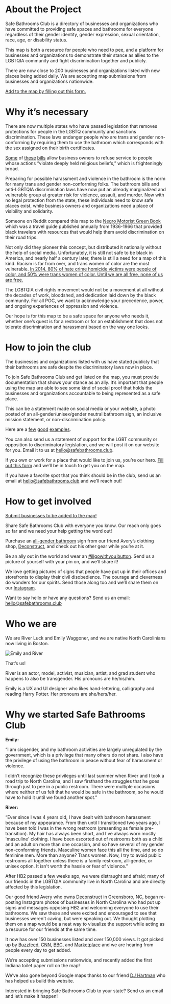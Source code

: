 # About the Project
Safe Bathrooms Club is a directory of businesses and organizations who have committed to providing safe spaces and bathrooms for everyone regardless of their gender identity, gender expression, sexual orientation, race, age, or disability status.

This map is both a resource for people who need to pee, and a platform for businesses and organizations to demonstrate their stance as allies to the LGBTQIA community and fight discrimination together and publicly.

There are now close to 200 businesses and organizations listed with new places being added daily. We are accepting map submissions from businesses and organizations nationwide. 

[Add to the map by filling out this form.](http://goo.gl/forms/fQ0dJ27OD0)


# Why it’s necessary 
There are now multiple states who have passed legislation that removes protections for people in the LGBTQ community and sanctions discrimination. These laws endanger people who are trans and gender non-conforming by requiring them to use the bathroom which corresponds with the sex assigned on their birth certificates.

[Some](https://www.yahoo.com/katiecouric/the-north-carolina-bathroom-bill-hb2-explained-172020141.html) of [these](http://www.cnn.com/2016/04/01/us/mississippi-religious-freedom-bill/) [bills](http://thinkprogress.org/lgbt/2015/12/30/3735386/indiana-criminalize-transgender-bathroom/) allow business owners to refuse service to people whose actions “violate deeply held religious beliefs,” which is frighteningly broad.

Preparing for possible harassment and violence in the bathroom is the norm for many trans and gender non-conforming folks. The bathroom bills and anti-LGBTQIA discrimination laws have now put an already marginalized and vulnerable group at greater risk for violence, assault, and murder. Now with no legal protection from the state, these individuals need to know safe places exist, while business owners and organizations need a place of visibility and solidarity.

Someone on Reddit compared this map to the [Negro Motorist Green Book](https://en.wikipedia.org/wiki/The_Negro_Motorist_Green_Book) which was a travel guide published annually from 1936-1966 that provided black travelers with resources that would help them avoid discrimination on their road trips. 

Not only did they pioneer this concept, but distributed it nationally without the help of social media. Unfortunately, it is still not safe to be black in America, and nearly half a century later, there is still a need for a map of this kind. Racism is far from over, and trans women of color are the most vulnerable. [In 2014, 80% of hate crime homicide victims were people of color, and 50% were trans women of color. Until we are all free, none of us are free.](http://www.avp.org/storage/documents/Reports/MEDIARELEASE_2014_NCAVP_HVREPORT.pdf) 

The LGBTQIA civil rights movement would not be a movement at all without the decades of work, bloodshed, and dedication laid down by the black community. For all POC, we want to acknowledge your precedence, power, and ongoing experiences of oppression and violence.  

Our hope is for this map to be a safe space for anyone who needs it, whether one’s quest is for a restroom or for an establishment that does not tolerate discrimination and harassment based on the way one looks.

# How to join the club

The businesses and organizations listed with us have stated publicly that their bathrooms are safe despite the discriminatory laws now in place.

To join Safe Bathrooms Club and get listed on the map, you must provide documentation that shows your stance as an ally. It’s important that people using the map are able to see some kind of social proof that holds the businesses and organizations accountable to being represented as a safe place.

This can be a statement made on social media or your website, a photo posted of an all-gender/unisex/gender neutral bathroom sign, an inclusive mission statement, or non-discrimination policy. 

Here are a [few](https://www.instagram.com/p/BDtz827J5D8/) [good](https://www.facebook.com/fullsteambrewery/photos/a.126802103182.103716.29377898182/10153740703098183/?type=3&theater) [examples](https://twitter.com/AScho3/status/715219907332411394).

You can also send us a statement of support for the LGBT community or opposition to discriminatory legislation, and we will post it on our website for you. Email it to us at [hello@safebathrooms.club](mailto:hello@safebathrooms.club).

If you own or work for a place that would like to join us, you’re our hero. [Fill out this form](http://goo.gl/forms/fQ0dJ27OD0) and we’ll be in touch to get you on the map.

If you have a favorite spot that you think should be in the club, send us an email at [hello@safebathrooms.club](mailto:hello@safebathrooms.club) and we’ll reach out!

# How to get involved
[Submit businesses to be added to the map!](http://goo.gl/forms/fQ0dJ27OD0) 

Share Safe Bathrooms Club with everyone you know. Our reach only goes so far and we need your help getting the word out! 

Purchase an [all-gender bathroom](http://deconstructinggender.com/item/bathroom-signs-1) sign from our friend Avery’s clothing shop, [Deconstruct](http://deconstructinggender.com/), and check out his other gear while you’re at it. 

Be an ally out in the world and wear an [#illgowithyou button](http://www.illgowithyou.org/). Send us a picture of yourself with your pin on, and we’ll share it!

We love getting pictures of signs that people have put up in their offices and storefronts to display their civil disobedience. The courage and cleverness do wonders for our spirits. Send those along too and we’ll share them on our [Instagram](https://www.instagram.com/safebathroomsclub/).

Want to say hello or have any questions? Send us an email: [hello@safebathrooms.club](mailto:hello@safebathrooms.club)

# Who we are

We are River Luck and Emily Waggoner, and we are native North Carolinians now living in Boston. 

![Emily and River](/img/em.and.river.png)

That’s us! 

River is an actor, model, activist, musician, artist, and grad student who happens to also be transgender. His pronouns are he/his/him.

Emily is a UX and UI designer who likes hand-lettering, calligraphy and reading Harry Potter. Her pronouns are she/hers/her.

# Why we started Safe Bathrooms Club

**Emily:** 

“I am cisgender, and my bathroom activities are largely unregulated by the government, which is a privilege that many others do not share. I also have the privilege of using the bathroom in peace without fear of harassment or violence. 

I didn’t recognize these privileges until last summer when River and I took a road trip to North Carolina, and I saw firsthand the struggles that he goes through just to pee in a public restroom. There were multiple occasions where neither of us felt that he would be safe in the bathroom, so he would have to hold it until we found another spot.”

**River:**

“Ever since I was 4 years old, I have dealt with bathroom harassment because of my appearance. From then until I transitioned two years ago, I have been told I was in the wrong restroom (presenting as female pre-transition). My hair has always been short, and I've always worn mostly 'masculine' clothing. I have been escorted out of restrooms both as a child and an adult on more than one occasion, and so have several of my gender non-conforming friends. Masculine women face this all the time, and so do feminine men. More than anyone? Trans women. Now, I try to avoid public restrooms all together unless there is a family restroom, all-gender, or unisex option. It isn't worth the hassle or fear of violence.”


After HB2 passed a few weeks ago, we were distraught and afraid; many of our friends in the LGBTQIA community live in North Carolina and are directly affected by this legislation. 

Our good friend Avery who owns [Deconstruct](http://goo.gl/forms/fQ0dJ27OD0) in Greensboro, NC, began re-posting Instagram photos of businesses in North Carolina who had put up signs and messages opposing HB2 and welcoming everyone to use their bathrooms. We saw these and were excited and encouraged to see that businesses weren't caving, but were speaking out. We thought plotting them on a map would be a neat way to visualize the support while acting as a resource for our friends at the same time. 

It now has over 150 businesses listed and over 150,000 views. It got picked up by [Buzzfeed](http://www.buzzfeed.com/maryanngeorgantopoulos/a-woman-mapped-out-north-carolina-bathrooms-that-welcome-tra), [CNN](http://www.cnn.com/2016/03/31/us/safe-bathroom-map-irpt/index.html), [BBC](http://www.bbc.com/news/blogs-trending-35930949), and [Marketplace](http://www.marketplace.org/2016/03/29/world/mapping-north-carolinas-trans-friendly-bathrooms) and we are hearing from people every day to get added.

We’re accepting submissions nationwide, and recently added the first Indiana toilet paper roll on the map!

We’ve also gone beyond Google maps thanks to our friend [DJ Hartman](http://hartman.dj) who has helped us build this website.

Interested in bringing Safe Bathrooms Club to your state? Send us an email and let’s make it happen!
